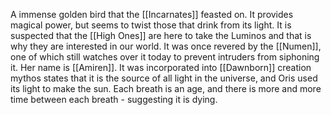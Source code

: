 A immense golden bird that the [[Incarnates]] feasted on. It provides magical power, but seems to twist those that drink from its light. It is suspected that the [[High Ones]] are here to take the Luminos and that is why they are interested in our world. It was once revered by the [[Numen]], one of which still watches over it today to prevent intruders from siphoning it. Her name is [[Amiren]]. It was incorporated into [[Dawnborn]] creation mythos states that it is the source of all light in the universe, and Oris used its light to make the sun. Each breath is an age, and there is more and more time between each breath - suggesting it is dying.